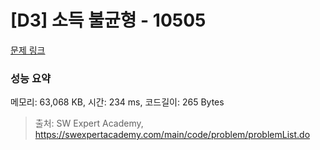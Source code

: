# [D3] 소득 불균형 - 10505 

[문제 링크](https://swexpertacademy.com/main/code/problem/problemDetail.do?contestProbId=AXNP4CvauaMDFAXS) 

### 성능 요약

메모리: 63,068 KB, 시간: 234 ms, 코드길이: 265 Bytes



> 출처: SW Expert Academy, https://swexpertacademy.com/main/code/problem/problemList.do